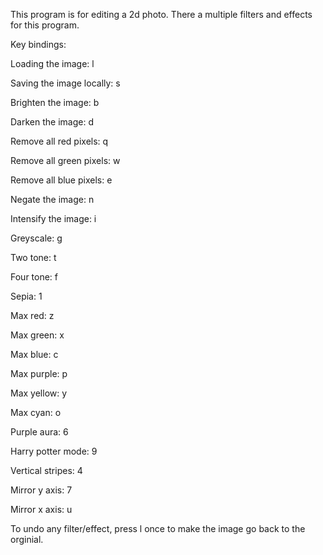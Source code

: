 This program is for editing a 2d photo. There a multiple filters and effects for this program.

Key bindings:

Loading the image: l

Saving the image locally: s

Brighten the image: b

Darken the image: d

Remove all red pixels: q

Remove all green pixels: w

Remove all blue pixels: e

Negate the image: n

Intensify the image: i

Greyscale: g

Two tone: t

Four tone: f

Sepia: 1

Max red: z

Max green: x

Max blue: c

Max purple: p 

Max yellow: y

Max cyan: o

Purple aura: 6

Harry potter mode: 9

Vertical stripes: 4

Mirror y axis: 7

Mirror x axis: u

To undo any filter/effect, press l once to make the image go back to the orginial. 